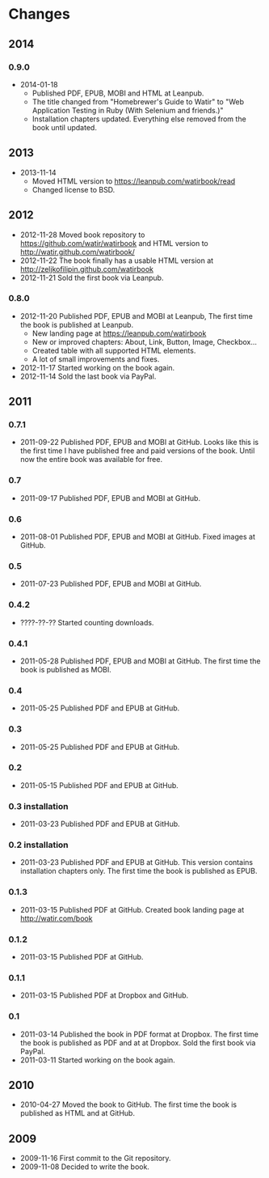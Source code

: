 # Changes

## 2014

### 0.9.0

- 2014-01-18
  - Published PDF, EPUB, MOBI and HTML at Leanpub.
  - The title changed from "Homebrewer's Guide to Watir" to "Web Application Testing in Ruby (With Selenium and friends.)"
  - Installation chapters updated. Everything else removed from the book until updated.

## 2013

- 2013-11-14
  - Moved HTML version to https://leanpub.com/watirbook/read
  - Changed license to BSD.

## 2012

- 2012-11-28 Moved book repository to https://github.com/watir/watirbook and HTML version to http://watir.github.com/watirbook/
- 2012-11-22 The book finally has a usable HTML version at http://zeljkofilipin.github.com/watirbook
- 2012-11-21 Sold the first book via Leanpub.

### 0.8.0

- 2012-11-20 Published PDF, EPUB and MOBI at Leanpub, The first time the book is published at Leanpub.
  - New landing page at https://leanpub.com/watirbook
  - New or improved chapters: About, Link, Button, Image, Checkbox...
  - Created table with all supported HTML elements.
  - A lot of small improvements and fixes.
- 2012-11-17 Started working on the book again.
- 2012-11-14 Sold the last book via PayPal.

## 2011

### 0.7.1

- 2011-09-22 Published PDF, EPUB and MOBI at GitHub. Looks like this is the first time I have published free and paid versions of the book. Until now the entire book was available for free.

### 0.7

- 2011-09-17 Published PDF, EPUB and MOBI at GitHub.

### 0.6

- 2011-08-01 Published PDF, EPUB and MOBI at GitHub. Fixed images at GitHub.

### 0.5

- 2011-07-23 Published PDF, EPUB and MOBI at GitHub.

### 0.4.2

- ????-??-?? Started counting downloads.

### 0.4.1

- 2011-05-28 Published PDF, EPUB and MOBI at GitHub. The first time the book is published as MOBI.

### 0.4

- 2011-05-25 Published PDF and EPUB at GitHub.

### 0.3

- 2011-05-25 Published PDF and EPUB at GitHub.

### 0.2

- 2011-05-15 Published PDF and EPUB at GitHub.

### 0.3 installation

- 2011-03-23 Published PDF and EPUB at GitHub.

### 0.2 installation

- 2011-03-23 Published PDF and EPUB at GitHub. This version contains installation chapters only. The first time the book is published as EPUB.

### 0.1.3

- 2011-03-15 Published PDF at GitHub. Created book landing page at http://watir.com/book

### 0.1.2

- 2011-03-15 Published PDF at GitHub.

### 0.1.1

- 2011-03-15 Published PDF at Dropbox and GitHub.

### 0.1

- 2011-03-14 Published the book in PDF format at Dropbox. The first time the book is published as PDF and at at Dropbox. Sold the first book via PayPal.
- 2011-03-11 Started working on the book again.

## 2010

- 2010-04-27 Moved the book to GitHub. The first time the book is published as HTML and at GitHub.

## 2009

- 2009-11-16 First commit to the Git repository.
- 2009-11-08 Decided to write the book.
